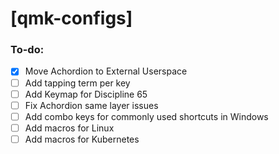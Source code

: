 # [qmk-configs]

### To-do:
- [x] Move Achordion to External Userspace
- [ ] Add tapping term per key
- [ ] Add Keymap for Discipline 65
- [ ] Fix Achordion same layer issues
- [ ] Add combo keys for commonly used shortcuts in Windows
- [ ] Add macros for Linux
- [ ] Add macros for Kubernetes
